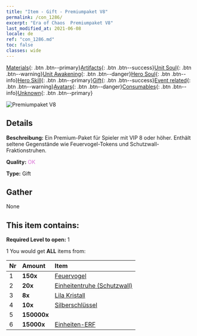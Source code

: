 ```yaml
---
title: "Item - Gift - Premiumpaket V8"
permalink: /con_1286/
excerpt: "Era of Chaos  Premiumpaket V8"
last_modified_at: 2021-06-08
locale: de
ref: "con_1286.md"
toc: false
classes: wide
---
```

 [Materials](/ItemsDE/){: .btn .btn--primary}[Artifacts](/ItemsDE/Artifacts/){: .btn .btn--success}[Unit Soul](/ItemsDE/UnitSoul/){: .btn .btn--warning}[Unit Awakening](/ItemsDE/UnitAwakening/){: .btn .btn--danger}[Hero Soul](/ItemsDE/HeroSoul/){: .btn .btn--info}[Hero Skill](/ItemsDE/HeroSkill/){: .btn .btn--primary}[Gift](/ItemsDE/Gift/){: .btn .btn--success}[Event related](/ItemsDE/Events/){: .btn .btn--warning}[Avatars](/ItemsDE/Avatars/){: .btn .btn--danger}[Consumables](/ItemsDE/Consumables/){: .btn .btn--info}[Unknown](/ItemsDE/Unknown/){: .btn .btn--primary}

 ![Premiumpaket V8](/images/t/i_905008.png)

## Details
 **Beschreibung:** Ein Premium-Paket für Spieler mit VIP 8 oder höher. Enthält seltene Gegenstände wie Feuervogel-Tokens und Schutzwall-Fraktionstruhen.

 **Quality:** <span style="color: #DA70D6">OK</span>

 **Type:** Gift

## Gather

  None

## This item contains:

 **Required Level to open:** 1

 1 You would get **ALL** items  from:

  | Nr | Amount |     Item    |
  |:---|:-------|:------------|
  | 1 |  **150x** | [Feuervogel](/ItemsDE/unt_268/) |  | 
  | 2 |  **20x** | [Einheitentruhe (Schutzwall)](/ItemsDE/con_1270/) |  | 
  | 3 |  **8x** | [Lila Kristall](/ItemsDE/con_720/) |  | 
  | 4 |  **10x** | [Silberschlüssel](/ItemsDE/con_693/) |  | 
  | 5 |  **150000x** | <i class="fas fa-coins"/> |  | 
  | 6 |  **15000x** | [Einheiten-ERF](/ItemsDE/con_902/) |  | 
